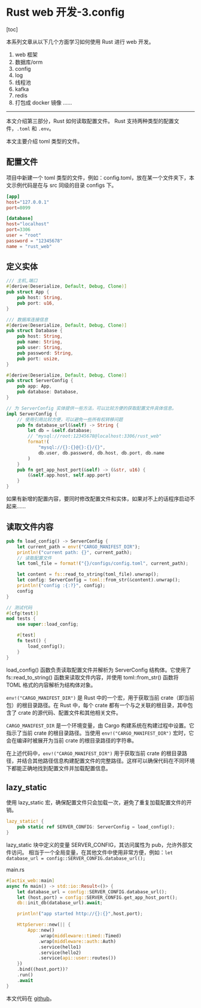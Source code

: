 # Rust web 开发-3.config

[toc]

本系列文章从以下几个方面学习如何使用 Rust 进行 web 开发。

1. web 框架
2. 数据库/orm
3. config
4. log
5. 线程池
6. kafka
7. redis
8. 打包成 docker 镜像
   ……


---
本文介绍第三部分，Rust 如何读取配置文件。
Rust 支持两种类型的配置文件，`.toml` 和 `.env`。

本文主要介绍 toml 类型的文件。

## 配置文件

项目中新建一个 toml 类型的文件，例如：config.toml，放在某一个文件夹下，本文示例代码是在与 src 同级的目录 configs 下。
```toml
[app]
host="127.0.0.1"
port=8099

[database]
host="localhost"
port=3306
user = "root"
password = "12345678"
name = "rust_web"
```


## 定义实体
```rust
/// 主机,端口
#[derive(Deserialize, Default, Debug, Clone)]
pub struct App {
    pub host: String,
    pub port: u16,
}

/// 数据库连接信息
#[derive(Deserialize, Default, Debug, Clone)]
pub struct Database {
    pub host: String,
    pub name: String,
    pub user: String,
    pub password: String,
    pub port: usize,
}

#[derive(Deserialize, Default, Debug, Clone)]
pub struct ServerConfig {
    pub app: App,
    pub database: Database,
}

// 为 ServerConfig 实体提供一些方法，可以比较方便的获取配置文件具体信息。
impl ServerConfig {
    // 使用引用比较方便，可以避免一些所有权转移问题
    pub fn database_url(&self) -> String {
        let db = &self.database;
        // "mysql://root:12345678@localhost:3306/rust_web"
        format!(
            "mysql://{}:{}@{}:{}/{}",
            db.user, db.password, db.host, db.port, db.name
        )
    }
    pub fn get_app_host_port(&self) -> (&str, u16) {
        (&self.app.host, self.app.port)
    }
}
```

如果有新增的配置内容，要同时修改配置文件和实体，如果对不上的话程序启动不起来……

## 读取文件内容
```rust
pub fn load_config() -> ServerConfig {
    let current_path = env!("CARGO_MANIFEST_DIR");
    println!("current path: {}", current_path);
    // 读取配置文件
    let toml_file = format!("{}/configs/config.toml", current_path);

    let content = fs::read_to_string(toml_file).unwrap();
    let config: ServerConfig = toml::from_str(&content).unwrap();
    println!("config :{:?}", config);
    config
}

// 测试代码
#[cfg(test)]
mod tests {
    use super::load_config;

    #[test]
    fn test() {
        load_config();
    }
}
```

load_config() 函数负责读取配置文件并解析为 ServerConfig 结构体。它使用了 fs::read_to_string() 函数来读取文件内容，并使用 toml::from_str() 函数将 TOML 格式的内容解析为结构体对象。

`env!("CARGO_MANIFEST_DIR")` 是 Rust 中的一个宏，用于获取当前 crate（即当前包）的根目录路径。在 Rust 中，每个 crate 都有一个与之关联的根目录，其中包含了 crate 的源代码、配置文件和其他相关文件。

`CARGO_MANIFEST_DIR` 是一个环境变量，由 Cargo 构建系统在构建过程中设置。它指示了当前 crate 的根目录路径。当使用 `env!("CARGO_MANIFEST_DIR")` 宏时，它会在编译时被展开为当前 crate 的根目录路径的字符串。

在上述代码中，`env!("CARGO_MANIFEST_DIR")` 用于获取当前 crate 的根目录路径，并结合其他路径信息构建配置文件的完整路径。这样可以确保代码在不同环境下都能正确地找到配置文件并加载配置信息。

## lazy_static
使用 lazy_static 宏，确保配置文件只会加载一次，避免了重复加载配置文件的开销。

```rust
lazy_static! {
    pub static ref SERVER_CONFIG: ServerConfig = load_config();
}
```
lazy_static 块中定义的变量 SERVER_CONFIG，其访问属性为 pub，允许外部文件访问。
相当于一个全局变量，在其他文件中使用非常方便，例如：`let database_url = config::SERVER_CONFIG.database_url();`

main.rs
```rust
#[actix_web::main]
async fn main() -> std::io::Result<()> {
    let database_url = config::SERVER_CONFIG.database_url();
    let (host,port) = config::SERVER_CONFIG.get_app_host_port();
    db::init_db(database_url).await;

    println!("app started http://{}:{}",host,port);

    HttpServer::new(|| {
        App::new()
            .wrap(middleware::timed::Timed)
            .wrap(middleware::auth::Auth)
            .service(hello1)
            .service(hello2)
            .service(api::user::routes())
    })
    .bind((host,port))?
    .run()
    .await
}
```

本文代码在 [github](https://github.com/hitolz/rust-web/tree/config)。











